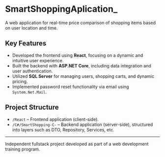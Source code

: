 # SmartShoppingAplication_

A web application for real-time price comparison of shopping items based on user location and time.

## Key Features

- Developed the frontend using **React**, focusing on a dynamic and intuitive user experience.
- Built the backend with **ASP.NET Core**, including data integration and user authentication.
- Utilized **SQL Server** for managing users, shopping carts, and dynamic pricing.
- Implemented password reset functionality via email using `System.Net.Mail`.

## Project Structure

- `/React` – Frontend application (client-side).
- `/C#/SmartShopping-C-` – Backend application (server-side), structured into layers such as DTO, Repository, Services, etc.

---

Independent fullstack project developed as part of a web development training program.
